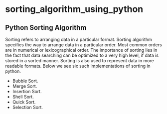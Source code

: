 # sorting_algorithm_using_python
## Python Sorting Algorithm
Sorting refers to arranging data in a particular format. Sorting algorithm specifies the way to arrange data in a particular order. Most common orders are in numerical or lexicographical order.
The importance of sorting lies in the fact that data searching can be optimized to a very high level, if data is stored in a sorted manner. Sorting is also used to represent data in more readable formats. Below we see six such implementations of sorting in python.

* Bubble Sort.
* Merge Sort.
* Insertion Sort.
* Shell Sort.
* Quick Sort.
* Selection Sort.
